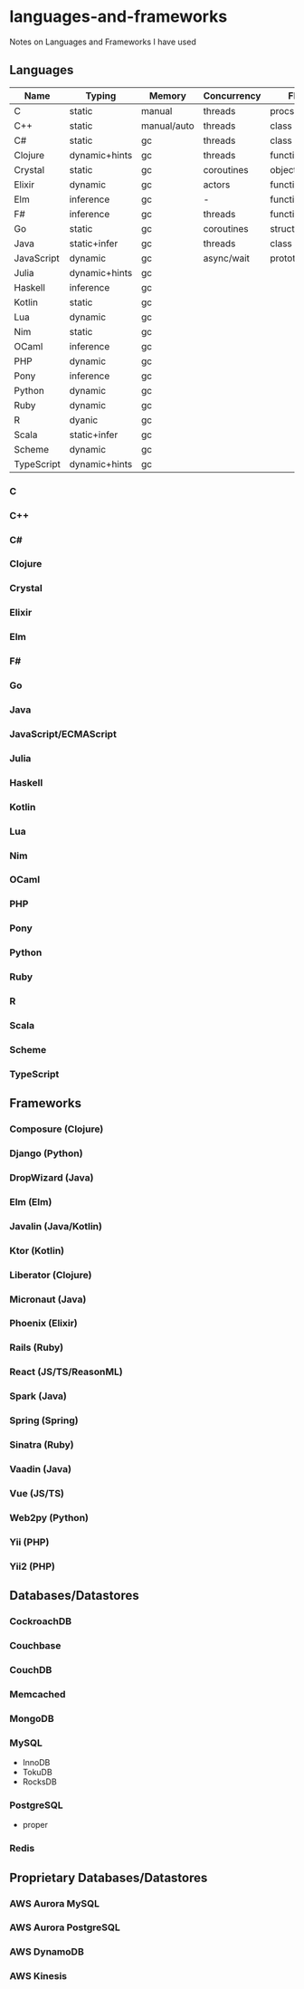 # languages-and-frameworks
Notes on Languages and Frameworks I have used

## Languages

| Name       | Typing           | Memory      | Concurrency | Flavour    |
| ---------- | ---------------- | ----------- | ----------- | ---------- |
| C          | static           | manual      | threads     | procs      |
| C++        | static           | manual/auto | threads     | class      |
| C#         | static           | gc          | threads     | class      |
| Clojure    | dynamic+hints    | gc          | threads     | functional |
| Crystal    | static           | gc          | coroutines  | object     |
| Elixir     | dynamic          | gc          | actors      | functional |
| Elm        | inference        | gc          | -           | functional |
| F#         | inference        | gc          | threads     | functional |
| Go         | static           | gc          | coroutines  | structural |
| Java       | static+infer     | gc          | threads     | class      |
| JavaScript | dynamic          | gc          | async/wait  | prototype+class |
| Julia      | dynamic+hints    | gc          |
| Haskell    | inference        | gc          |
| Kotlin     | static           | gc          |
| Lua        | dynamic          | gc          |
| Nim        | static           | gc          |
| OCaml      | inference        | gc          |
| PHP        | dynamic          | gc          |
| Pony       | inference        | gc          |
| Python     | dynamic          | gc          |
| Ruby       | dynamic          | gc          |
| R          | dyanic           | gc          |
| Scala      | static+infer     | gc          |
| Scheme     | dynamic          | gc          |
| TypeScript | dynamic+hints    | gc          |

### C
### C++
### C#
### Clojure
### Crystal
### Elixir
### Elm
### F#
### Go
### Java
### JavaScript/ECMAScript
### Julia
### Haskell
### Kotlin
### Lua
### Nim
### OCaml
### PHP
### Pony
### Python
### Ruby
### R
### Scala
### Scheme
### TypeScript

## Frameworks

### Composure (Clojure)
### Django (Python)
### DropWizard (Java)
### Elm (Elm)
### Javalin (Java/Kotlin)
### Ktor (Kotlin)
### Liberator (Clojure)
### Micronaut (Java)
### Phoenix (Elixir)
### Rails (Ruby)
### React (JS/TS/ReasonML)
### Spark (Java)
### Spring (Spring)
### Sinatra (Ruby)
### Vaadin (Java)
### Vue (JS/TS)
### Web2py (Python)
### Yii (PHP)
### Yii2 (PHP)

## Databases/Datastores

### CockroachDB
### Couchbase
### CouchDB
### Memcached
### MongoDB
### MySQL
  - InnoDB
  - TokuDB
  - RocksDB
### PostgreSQL
  - proper
### Redis

## Proprietary Databases/Datastores

### AWS Aurora MySQL
### AWS Aurora PostgreSQL
### AWS DynamoDB
### AWS Kinesis
